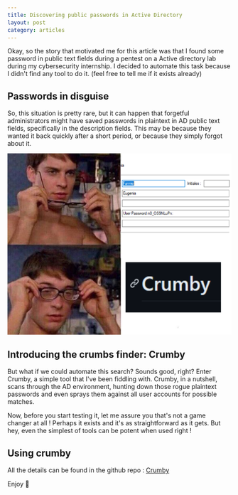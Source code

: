 ```yaml
---
title: Discovering public passwords in Active Directory
layout: post
category: articles
---
```


Okay, so the story that motivated me for this article was that I found some password in public text fields during a pentest on a Active directory lab during my cybersecurity internship.
I decided to automate this task because I didn't find any tool to do it. (feel free to tell me if it exists already)

## Passwords in disguise
So, this situation is pretty rare, but it can happen that forgetful administrators might have saved passwords in plaintext in AD public text fields, specifically in the description fields. This may be because they wanted it back quickly after a short period, or because they simply forgot about it.

![Crumby](/assets/images/activedirectory/crumby.jpg)

## Introducing the crumbs finder: Crumby
But what if we could automate this search? Sounds good, right? Enter Crumby, a simple tool that I've been fiddling with. Crumby, in a nutshell, scans through the AD environment, hunting down those rogue plaintext passwords and even sprays them against all user accounts for possible matches.

Now, before you start testing it, let me assure you that's not a game changer at all ! Perhaps it exists and it's as straightforward as it gets. But hey, even the simplest of tools can be potent when used right !

## Using crumby
All the details can be found in the github repo : [Crumby](https://github.com/shigen0/Crumby)

Enjoy 👋
